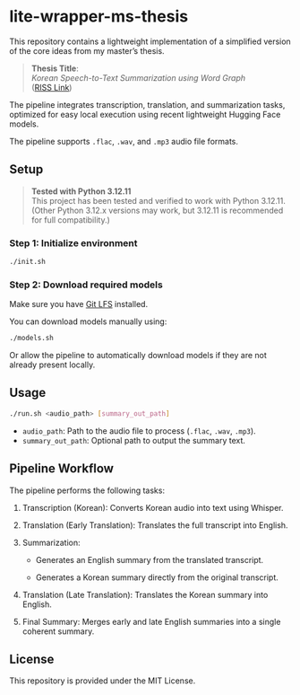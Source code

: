 # lite-wrapper-ms-thesis

This repository contains a lightweight implementation of a simplified version of the core ideas from my master’s thesis.

> **Thesis Title**:  
> _Korean Speech-to-Text Summarization using Word Graph_  
> ([RISS Link](https://www.riss.kr/link?id=T15514634))

The pipeline integrates transcription, translation, and summarization tasks, optimized for easy local execution using recent lightweight Hugging Face models.

The pipeline supports `.flac`, `.wav`, and `.mp3` audio file formats.

## Setup

> **Tested with Python 3.12.11**  
> This project has been tested and verified to work with Python 3.12.11.  
> (Other Python 3.12.x versions may work, but 3.12.11 is recommended for full compatibility.)

### Step 1: Initialize environment

```bash
./init.sh
```

### Step 2: Download required models

Make sure you have [Git LFS](https://git-lfs.com/) installed.

You can download models manually using:

```bash
./models.sh
```

Or allow the pipeline to automatically download models if they are not already present locally.

## Usage

```bash
./run.sh <audio_path> [summary_out_path]
```

- `audio_path`: Path to the audio file to process (`.flac`, `.wav`, `.mp3`).
- `summary_out_path`: Optional path to output the summary text.

## Pipeline Workflow

The pipeline performs the following tasks:

1. Transcription (Korean): Converts Korean audio into text using Whisper.

2. Translation (Early Translation): Translates the full transcript into English.

3. Summarization:
   - Generates an English summary from the translated transcript.

   - Generates a Korean summary directly from the original transcript.

4. Translation (Late Translation): Translates the Korean summary into English.

5. Final Summary: Merges early and late English summaries into a single coherent summary.

## License

This repository is provided under the MIT License.
